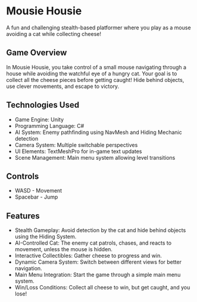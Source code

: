 # Mousie Housie
 A fun and challenging stealth-based platformer where you play as a mouse avoiding a cat while collecting cheese!

## Game Overview
In Mousie Housie, you take control of a small mouse navigating through a house while avoiding the watchful eye of a hungry cat. Your goal is to collect all the cheese pieces before getting caught! Hide behind objects, use clever movements, and escape to victory.

## Technologies Used
- Game Engine: Unity
- Programming Language: C#
- AI System: Enemy pathfinding using NavMesh and Hiding Mechanic detection
- Camera System: Multiple switchable perspectives
- UI Elements: TextMeshPro for in-game text updates
- Scene Management: Main menu system allowing level transitions

## Controls
- WASD - Movement
- Spacebar - Jump

## Features
- Stealth Gameplay: Avoid detection by the cat and hide behind objects using the Hiding System.
- AI-Controlled Cat: The enemy cat patrols, chases, and reacts to movement, unless the mouse is hidden.
- Interactive Collectibles: Gather cheese to progress and win.
- Dynamic Camera System: Switch between different views for better navigation.
- Main Menu Integration: Start the game through a simple main menu system.
- Win/Loss Conditions: Collect all cheese to win, but get caught, and you lose!
